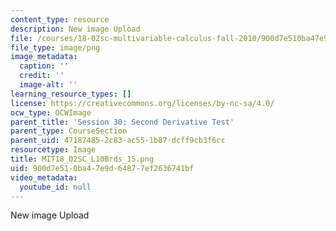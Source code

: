 ```yaml
---
content_type: resource
description: New image Upload
file: /courses/18-02sc-multivariable-calculus-fall-2010/900d7e510ba47e9d64877ef2636741bf_MIT18_02SC_L10Brds_15.png
file_type: image/png
image_metadata:
  caption: ''
  credit: ''
  image-alt: ''
learning_resource_types: []
license: https://creativecommons.org/licenses/by-nc-sa/4.0/
ocw_type: OCWImage
parent_title: 'Session 30: Second Derivative Test'
parent_type: CourseSection
parent_uid: 47187485-2c83-ac55-1b87-dcff9cb3f6cc
resourcetype: Image
title: MIT18_02SC_L10Brds_15.png
uid: 900d7e51-0ba4-7e9d-6487-7ef2636741bf
video_metadata:
  youtube_id: null
---
```

New image Upload
